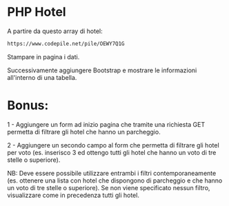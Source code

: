 # PHP Hotel

A partire da questo array di hotel:

```sh
https://www.codepile.net/pile/OEWY7Q1G
```

Stampare in pagina i dati.

Successivamente aggiungere Bootstrap e mostrare le informazioni all'interno di una tabella.

# Bonus:

1 - Aggiungere un form ad inizio pagina che tramite una richiesta GET permetta di filtrare gli hotel che hanno un parcheggio.

2 - Aggiungere un secondo campo al form che permetta di filtrare gli hotel per voto (es. inserisco 3 ed ottengo tutti gli hotel che hanno un voto di tre stelle o superiore).

NB: Deve essere possibile utilizzare entrambi i filtri contemporaneamente (es. ottenere una lista con hotel che dispongono di parcheggio e che hanno un voto di tre stelle o superiore).
Se non viene specificato nessun filtro, visualizzare come in precedenza tutti gli hotel.
